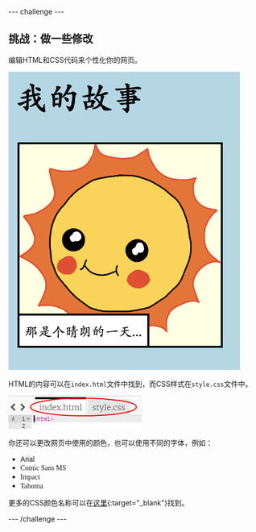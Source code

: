 \--- challenge \---

## 挑战：做一些修改

编辑HTML和CSS代码来个性化你的网页。

![screenshot](images/story-changes.png)

HTML的内容可以在`index.html`文件中找到，而CSS样式在`style.css`文件中。

![screenshot](images/story-files.png)

你还可以更改网页中使用的颜色，也可以使用不同的字体，例如：

+ <span style="font-family: Arial;">Arial</span>
+ <span style="font-family: Comic Sans MS;">Comic Sans MS</span>
+ <span style="font-family: Impact;">Impact</span>
+ <span style="font-family: Tahoma;">Tahoma</span>

更多的CSS颜色名称可以在[这里](http://jumpto.cc/colours){:target="_blank"}找到。

\--- /challenge \---